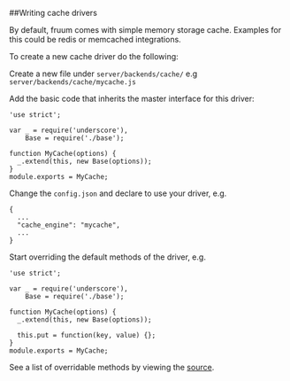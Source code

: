 
##Writing cache drivers

By default, fruum comes with simple memory storage cache. Examples for this could be redis or memcached integrations.

To create a new cache driver do the following:

Create a new file under ```server/backends/cache/``` e.g ```server/backends/cache/mycache.js```

Add the basic code that inherits the master interface for this driver:

```
'use strict';

var _ = require('underscore'),
    Base = require('./base');

function MyCache(options) {
  _.extend(this, new Base(options));
}
module.exports = MyCache;
```

Change the ```config.json``` and declare to use your driver, e.g.

```
{
  ...
  "cache_engine": "mycache",
  ...
}
```

Start overriding the default methods of the driver, e.g.

```
'use strict';

var _ = require('underscore'),
    Base = require('./base');

function MyCache(options) {
  _.extend(this, new Base(options));

  this.put = function(key, value) {};
}
module.exports = MyCache;
```

See a list of overridable methods by viewing the [source](https://github.com/virtualcodewarrior/fruum/blob/master/server/backends/cache/base.js).
